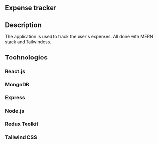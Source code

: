 ## Expense tracker



## Description

The application is used to track the user's expenses. All done with MERN stack and Tailwindcss.

## Technologies
### React.js
### MongoDB
### Express
### Node.js
### Redux Toolkit
### Tailwind CSS
